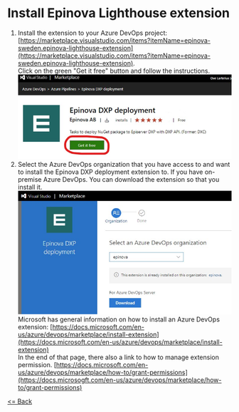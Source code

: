 # Install Epinova Lighthouse extension  

1. Install the extension to your Azure DevOps project: [https://marketplace.visualstudio.com/items?itemName=epinova-sweden.epinova-lighthouse-extension](https://marketplace.visualstudio.com/items?itemName=epinova-sweden.epinova-lighthouse-extension).  
Click on the green "Get it free" button and follow the instructions.  
![Microsoft marketplace](images/install/Marketplace_install.jpg)
2. Select the Azure DevOps organization that you have access to and want to install the Epinova DXP deployment extension to. If you have on-premise Azure DevOps. You can download the extension so that you install it.  
![Select organization](images/install/Marketplace_selectorganization.jpg)  
Microsoft has general information on how to install an Azure DevOps extension:  [https://docs.microsoft.com/en-us/azure/devops/marketplace/install-extension](https://docs.microsoft.com/en-us/azure/devops/marketplace/install-extension)  
In the end of that page, there also a link to how to manage extension permission. [https://docs.microsoft.com/en-us/azure/devops/marketplace/how-to/grant-permissions](https://docs.microsogft.com/en-us/azure/devops/marketplace/how-to/grant-permissions)  
  
[<= Back](../README.md)

